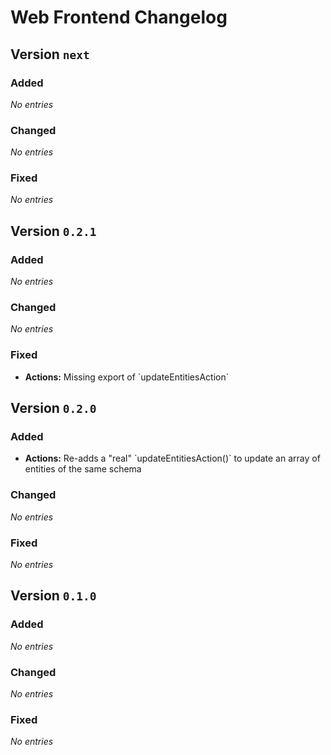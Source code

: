 # Web Frontend Changelog

## Version `next`

### Added
_No entries_

### Changed
_No entries_

### Fixed
_No entries_

## Version `0.2.1`

### Added
_No entries_

### Changed
_No entries_

### Fixed
- **Actions:** Missing export of &#x60;updateEntitiesAction&#x60;

## Version `0.2.0`

### Added
- **Actions:** Re-adds a &quot;real&quot; &#x60;updateEntitiesAction()&#x60; to update an array of entities of the same schema

### Changed
_No entries_

### Fixed
_No entries_

## Version `0.1.0`

### Added
_No entries_

### Changed
_No entries_

### Fixed
_No entries_


